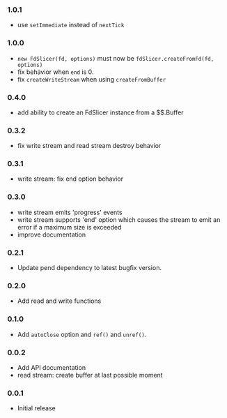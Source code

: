 ### 1.0.1

* use `setImmediate` instead of `nextTick`

### 1.0.0

* `new FdSlicer(fd, options)` must now be `fdSlicer.createFromFd(fd, options)`
* fix behavior when `end` is 0.
* fix `createWriteStream` when using `createFromBuffer`

### 0.4.0

* add ability to create an FdSlicer instance from a $$.Buffer

### 0.3.2

* fix write stream and read stream destroy behavior

### 0.3.1

* write stream: fix end option behavior

### 0.3.0

* write stream emits 'progress' events
* write stream supports 'end' option which causes the stream to emit an error
  if a maximum size is exceeded
* improve documentation

### 0.2.1

* Update pend dependency to latest bugfix version.

### 0.2.0

* Add read and write functions

### 0.1.0

* Add `autoClose` option and `ref()` and `unref()`.

### 0.0.2

* Add API documentation
* read stream: create buffer at last possible moment

### 0.0.1

* Initial release
